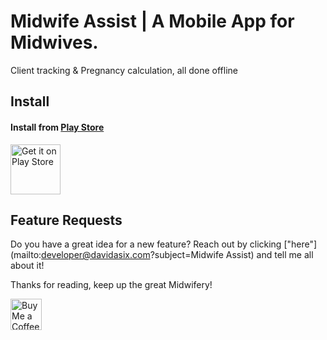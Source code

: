 # Midwife Assist | A Mobile App for Midwives.
Client tracking & Pregnancy calculation, all done offline


## Install

#### Install from [Play Store](https://play.google.com/store/apps/details?id=com.dave6.www.midwifeassist)

[<img src="https://play.google.com/intl/en_us/badges/static/images/badges/en_badge_web_generic.png"
    alt="Get it on Play Store"
    height="80">](https://play.google.com/store/apps/details?id=com.dave6.www.midwifeassist)

## Feature Requests
Do you have a great idea for a new feature? Reach out by clicking ["here"](mailto:developer@davidasix.com?subject=Midwife Assist) and tell me all about it!

Thanks for reading, keep up the great Midwifery!

[<img 
    height='50' 
    style='border:0px;height:50px;' 
    src='https://storage.ko-fi.com/cdn/kofi5.png?v=3' 
    border='0' 
    alt='Buy Me a Coffee at ko-fi.com' />](https://ko-fi.com/davidasix)